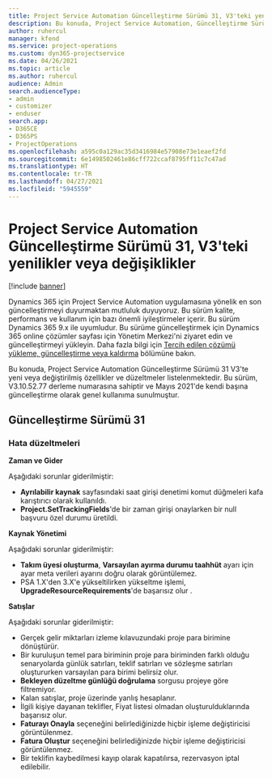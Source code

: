 ```yaml
---
title: Project Service Automation Güncelleştirme Sürümü 31, V3'teki yenilikler veya değişiklikler
description: Bu konuda, Project Service Automation, Güncelleştirme Sürümü 31, V3'teki özellikler ve düzeltmeler listelenir.
author: ruhercul
manager: kfend
ms.service: project-operations
ms.custom: dyn365-projectservice
ms.date: 04/26/2021
ms.topic: article
ms.author: ruhercul
audience: Admin
search.audienceType:
- admin
- customizer
- enduser
search.app:
- D365CE
- D365PS
- ProjectOperations
ms.openlocfilehash: a595c0a129ac35d3416984e57908e73e1eaef2fd
ms.sourcegitcommit: 6e1498502461e86cff722ccaf8795ff11c7c47ad
ms.translationtype: HT
ms.contentlocale: tr-TR
ms.lasthandoff: 04/27/2021
ms.locfileid: "5945559"
---
```

# <a name="whats-new-or-changed-in-project-service-automation-update-release-31-v3"></a>Project Service Automation Güncelleştirme Sürümü 31, V3'teki yenilikler veya değişiklikler

[!include [banner](../includes/psa-now-project-operations.md)]

Dynamics 365 için Project Service Automation uygulamasına yönelik en son güncelleştirmeyi duyurmaktan mutluluk duyuyoruz. Bu sürüm kalite, performans ve kullanım için bazı önemli iyileştirmeler içerir. Bu sürüm Dynamics 365 9.x ile uyumludur. Bu sürüme güncelleştirmek için Dynamics 365 online çözümler sayfası için Yönetim Merkezi'ni ziyaret edin ve güncelleştirmeyi yükleyin. Daha fazla bilgi için [Tercih edilen çözümü yükleme, güncelleştirme veya kaldırma](/power-platform/admin/install-remove-preferred-solution) bölümüne bakın.

Bu konuda, Project Service Automation Güncelleştirme Sürümü 31 V3'te yeni veya değiştirilmiş özellikler ve düzeltmeler listelenmektedir. Bu sürüm, V3.10.52.77 derleme numarasına sahiptir ve Mayıs 2021'de kendi başına güncelleştirme olarak genel kullanıma sunulmuştur.

## <a name="update-release-31"></a>Güncelleştirme Sürümü 31

### <a name="bug-fixes"></a>Hata düzeltmeleri

**Zaman ve Gider**

Aşağıdaki sorunlar giderilmiştir:

- **Ayrılabilir kaynak** sayfasındaki saat girişi denetimi komut düğmeleri kafa karıştırıcı olarak kullanıldı.
- **Project.SetTrackingFields**'de bir zaman girişi onaylarken bir null başvuru özel durumu üretildi.

**Kaynak Yönetimi**

Aşağıdaki sorunlar giderilmiştir:

- **Takım üyesi oluşturma**, **Varsayılan ayırma durumu taahhüt** ayarı için ayar meta verileri ayarını doğru olarak görüntülemez.
- PSA 1.X'den 3.X'e yükseltilirken yükseltme işlemi, **UpgradeResourceRequirements**'de başarısız olur .


**Satışlar**

Aşağıdaki sorunlar giderilmiştir:

- Gerçek gelir miktarları izleme kılavuzundaki proje para birimine dönüştürür.
- Bir kuruluşun temel para biriminin proje para biriminden farklı olduğu senaryolarda günlük satırları, teklif satırları ve sözleşme satırları oluştururken varsayılan para birimi belirsiz olur.
- **Bekleyen düzeltme günlüğü doğrulama** sorgusu projeye göre filtremiyor.
- Kalan satışlar, proje üzerinde yanlış hesaplanır.
- İlgili kişiye dayanan teklifler, Fiyat listesi olmadan oluşturulduklarında başarısız olur.
- **Faturayı Onayla** seçeneğini belirlediğinizde hiçbir işleme değiştiricisi görüntülenmez.
- **Fatura Oluştur** seçeneğini belirlediğinizde hiçbir işleme değiştiricisi görüntülenmez.
- Bir teklifin kaybedilmesi kayıp olarak kapatılırsa, rezervasyon iptal edilebilir.







